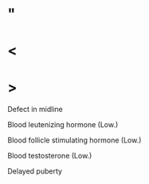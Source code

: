 # "

# <

# >

Defect in midline

Blood leutenizing hormone
(Low.)

Blood follicle stimulating hormone
(Low.)

Blood testosterone
(Low.)

Delayed puberty
